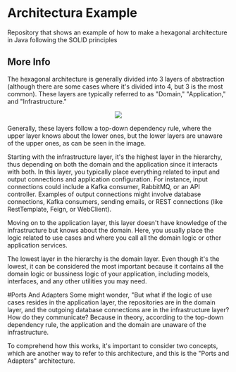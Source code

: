 # Architectura Example
Repository that shows an example of how to make a hexagonal architecture in Java following the SOLID principles

## More Info
The hexagonal architecture is generally divided into 3 layers of abstraction (although there are some cases where it's divided into 4, but 3 is the most common). These layers are typically referred to as "Domain," "Application," and "Infrastructure."

<p user-select="none" align="center">
  <img src="https://refactorizando.com/wp-content/uploads/2020/11/Arquitectura-Hexagonal.png"/>
</p>

Generally, these layers follow a top-down dependency rule, where the upper layer knows about the lower ones, but the lower layers are unaware of the upper ones, as can be seen in the image.

Starting with the infrastructure layer, it's the highest layer in the hierarchy, thus depending on both the domain and the application since it interacts with both. In this layer, you typically place everything related to input and output connections and application configuration. For instance, input connections could include a Kafka consumer, RabbitMQ, or an API controller. Examples of output connections might involve database connections, Kafka consumers, sending emails, or REST connections (like RestTemplate, Feign, or WebClient).

Moving on to the application layer, this layer doesn't have knowledge of the infrastructure but knows about the domain. Here, you usually place the logic related to use cases and where you call all the domain logic or other application services.

The lowest layer in the hierarchy is the domain layer. Even though it's the lowest, it can be considered the most important because it contains all the domain logic or bussiness logic of your application, including models, interfaces, and any other utilities you may need.

#Ports And Adapters
Some might wonder, "But what if the logic of use cases resides in the application layer, the repositories are in the domain layer, and the outgoing database connections are in the infrastructure layer? How do they communicate? Because in theory, according to the top-down dependency rule, the application and the domain are unaware of the infrastructure.

To comprehend how this works, it's important to consider two concepts, which are another way to refer to this architecture, and this is the "Ports and Adapters" architecture.

